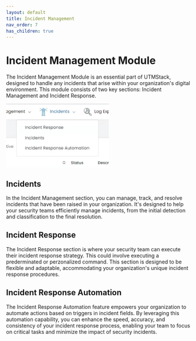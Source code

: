```yaml
---
layout: default
title: Incident Management
nav_order: 7
has_children: true
---
```


# Incident Management Module
The Incident Management Module is an essential part of UTMStack, designed to handle any incidents that arise within your organization's digital environment. This module consists of two key sections: Incident Management and Incident Response.

<img alt="dashobard view" src="./../Images/../../Images/Components/Incidents/menu.PNG">


## Incidents
In the Incident Management section, you can manage, track, and resolve incidents that have been raised in your organization. It's designed to help your security teams efficiently manage incidents, from the initial detection and classification to the final resolution. 

## Incident Response
The Incident Response section is where your security team can execute their incident response strategy. This could involve executing a prederminated or perzonalized command. This section is designed to be flexible and adaptable, accommodating your organization's unique incident response procedures.

## Incident Response Automation

The Incident Response Automation feature empowers your organization to automate actions based on triggers in incident fields. By leveraging this automation capability, you can enhance the speed, accuracy, and consistency of your incident response process, enabling your team to focus on critical tasks and minimize the impact of security incidents.
